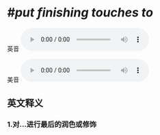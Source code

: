 # ***\#put finishing touches to*** 
英音
<audio src="./media/put finishing touches to1_AAC.aac" controls="controls"></audio>

美音
<audio src="./media/put finishing touches to2_AAC.aac" controls="controls"></audio>



  

英文释义
---
### 1.**对…进行最后的润色或修饰**  



